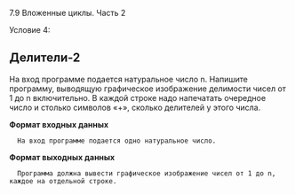 7.9 Вложенные циклы. Часть 2

Условие 4:

## Делители-2 ##

На вход программе подается натуральное число n. Напишите программу, выводящую графическое изображение делимости
чисел от 1 до n включительно. В каждой строке надо напечатать очередное число и столько символов «+», сколько
делителей у этого числа.

**Формат входных данных**

      На вход программе подается одно натуральное число.
      
**Формат выходных данных**

      Программа должна вывести графическое изображение чисел от 1 до n, каждое на отдельной строке.
